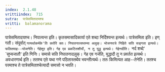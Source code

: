 ```yaml
---
index:  2.1.48
vrittiindex:  715
sutra:  पात्रेसमितादयश्च
vritti:  balamanorama 
---
```


पात्रेसमितादयश्च। निपात्यन्त इति। कृतसमासादिकार्या एते शब्दा निर्दिश्यन्त इत्यर्थः। पात्रेसमिता इति। इण् गतौ। संपूर्वात् `गत्यर्थाकर्मके'ति कर्तरि क्तः। निपातनात्सप्तम्या अलुक्। भोजनपात्रे निहिते सति सङ्गता इत्यर्थः। फलितमाह--भोजनेति। गेहेशूर इति। गेह एव प्रकटितशौर्यो, न तु युद्ध इत्यर्थः। गेहेनर्दीति। `नर्द शब्दे' `सुप्यजातौ' इति णिनिः। समासे सति निपातनादलुक्। गेह एव गर्जति, युद्धादौ तु न प्रवर्तत इत्यर्थः। अवधारणार्थ इति। ततश्च एते यथा गणे पठितास्तथैव भवन्तीत्यर्थः। ततः किमित्यत आह--तेनेति। ततश्च परमाश्च ते पात्रेसमिताश्चेत्यादौ समासो न भवति। 

